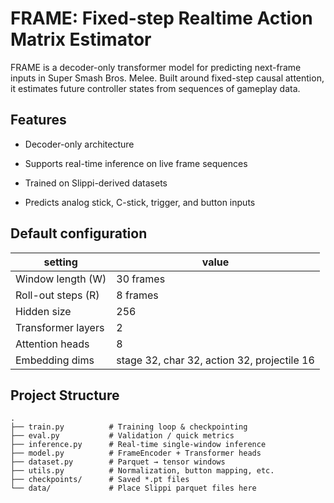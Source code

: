 # FRAME: Fixed-step Realtime Action Matrix Estimator
FRAME is a decoder-only transformer model for predicting next-frame inputs in Super Smash Bros. Melee. Built around fixed-step causal attention, it estimates future controller states from sequences of gameplay data.


## Features
- Decoder-only architecture 

- Supports real-time inference on live frame sequences

- Trained on Slippi-derived datasets

- Predicts analog stick, C-stick, trigger, and button inputs


## Default configuration
| setting                | value                                       |
|------------------------|---------------------------------------------|
| Window length (W)      | 30 frames                                   |
| Roll-out steps (R)     | 8 frames                                    |
| Hidden size            | 256                                         |
| Transformer layers     | 2                                           |
| Attention heads        | 8                                           |
| Embedding dims         | stage 32, char 32, action 32, projectile 16 |


## Project Structure
```
.
├── train.py          # Training loop & checkpointing
├── eval.py           # Validation / quick metrics
├── inference.py      # Real-time single-window inference
├── model.py          # FrameEncoder + Transformer heads
├── dataset.py        # Parquet → tensor windows
├── utils.py          # Normalization, button mapping, etc.
├── checkpoints/      # Saved *.pt files
└── data/             # Place Slippi parquet files here
```
